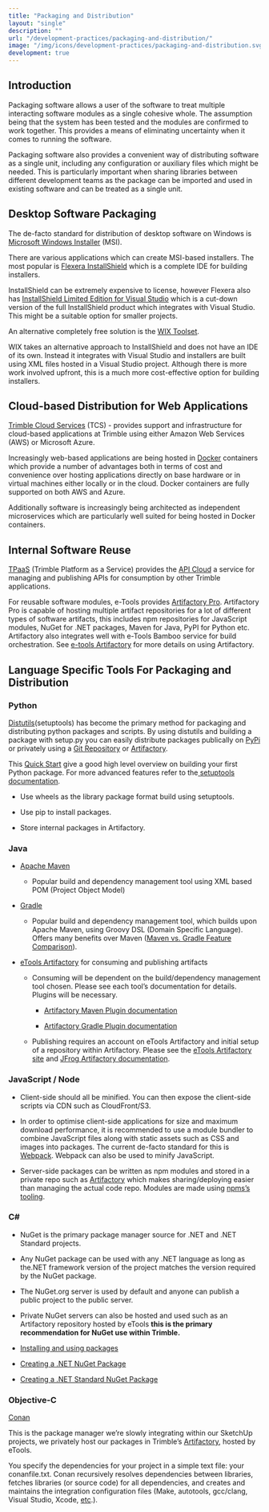 ```yaml
---
title: "Packaging and Distribution"
layout: "single"
description: ""
url: "/development-practices/packaging-and-distribution/"
image: "/img/icons/development-practices/packaging-and-distribution.svg"
development: true
---
```


## Introduction

Packaging software allows a user of the software to treat multiple interacting software modules as a single cohesive whole. The assumption being that the system has been tested and the modules are confirmed to work together. This provides a means of eliminating uncertainty when it comes to running the software.

Packaging software also provides a convenient way of distributing software as a single unit, including any configuration or auxiliary files which might be needed. This is particularly important when sharing libraries between different development teams as the package can be imported and used in existing software and can be treated as a single unit.

## Desktop Software Packaging

The de-facto standard for distribution of desktop software on Windows is [Microsoft Windows Installer](<https://msdn.microsoft.com/en-us/library/windows/desktop/cc185688(v=vs.85).aspx>) (MSI).

There are various applications which can create MSI-based installers. The most popular is [Flexera InstallShield](https://www.flexerasoftware.com/producer/products/software-installation/installshield-software-installer/) which is a complete IDE for building installers.

InstallShield can be extremely expensive to license, however Flexera also has [InstallShield Limited Edition for Visual Studio](https://info.flexerasoftware.com/IS-EVAL-InstallShield-Limited-Edition-Visual-Studio) which is a cut-down version of the full InstallShield product which integrates with Visual Studio. This might be a suitable option for smaller projects.

An alternative completely free solution is the [WIX Toolset](https://wixtoolset.org/).

WIX takes an alternative approach to InstallShield and does not have an IDE of its own. Instead it integrates with Visual Studio and installers are built using XML files hosted in a Visual Studio project. Although there is more work involved upfront, this is a much more cost-effective option for building installers.

## Cloud-based Distribution for Web Applications

[Trimble Cloud Services](https://sites.google.com/a/trimble.com/tcs/) (TCS) - provides support and infrastructure for cloud-based applications at Trimble using either Amazon Web Services (AWS) or Microsoft Azure.

Increasingly web-based applications are being hosted in [Docker](https://www.docker.com) containers which provide a number of advantages both in terms of cost and convenience over hosting applications directly on base hardware or in virtual machines either locally or in the cloud. Docker containers are fully supported on both AWS and Azure.

Additionally software is increasingly being architected as independent microservices which are particularly well suited for being hosted in Docker containers.

## Internal Software Reuse

[TPaaS](https://sites.google.com/a/trimble.com/tpaas/) (Trimble Platform as a Service) provides the [API Cloud](https://sites.google.com/a/trimble.com/tpaas/projects/api-management/api-management) a service for managing and publishing APIs for consumption by other Trimble applications.

For reusable software modules, e-Tools provides [Artifactory Pro](https://www.jfrog.com/artifactory). Artifactory Pro is capable of hosting multiple artifact repositories for a lot of different types of software artifacts, this includes npm repositories for JavaScript modules, NuGet for .NET packages, Maven for Java, PyPI for Python etc. Artifactory also integrates well with e-Tools Bamboo service for build orchestration. See [ e-tools Artifactory](https://support.trimble.cloud/support/solutions/folders/25000000761) for more details on using Artifactory.

## Language Specific Tools For Packaging and Distribution

### Python

[Distutils](https://docs.python.org/3/library/distutils.html)(setuptools) has become the primary method for packaging and distributing python packages and scripts. By using distutils and building a package with setup.py you can easily distribute packages publically on [PyPi](https://pypi.python.org/pypi) or privately using a [Git Repository](https://pip.pypa.io/en/stable/reference/pip_install/#git) or [Artifactory](https://www.jfrog.com/confluence/display/RTF/PyPI+Repositories).

This [Quick Start](https://the-hitchhikers-guide-to-packaging.readthedocs.io/en/latest/quickstart.html) give a good high level overview on building your first Python package. For more advanced features refer to the[ setuptools documentation](https://setuptools.readthedocs.io/en/latest/setuptools.html#basic-use).

- Use wheels as the library package format build using setuptools.

- Use pip to install packages.

- Store internal packages in Artifactory.

### Java

- [Apache Maven](https://maven.apache.org/)

  - Popular build and dependency management tool using XML based POM (Project Object Model)

- [Gradle](https://gradle.org/)

  - Popular build and dependency management tool, which builds upon Apache Maven, using Groovy DSL (Domain Specific Language). Offers many benefits over Maven ([Maven vs. Gradle Feature Comparison](https://gradle.org/maven-vs-gradle/)).

- [eTools Artifactory](https://sites.google.com/a/trimble.com/trimble-etools/tools) for consuming and publishing artifacts

  - Consuming will be dependent on the build/dependency management tool chosen. Please see each tool’s documentation for details. Plugins will be necessary.

    - [Artifactory Maven Plugin documentation](https://www.jfrog.com/confluence/display/RTF/Maven+Artifactory+Plugin)

    - [Artifactory Gradle Plugin documentation](https://www.jfrog.com/confluence/display/RTF/Gradle+Artifactory+Plugin)

  - Publishing requires an account on eTools Artifactory and initial setup of a repository within Artifactory. Please see the [eTools Artifactory site](https://sites.google.com/a/trimble.com/trimble-etools/tools) and [JFrog Artifactory documentation](https://www.jfrog.com/confluence/display/RTF/Welcome+to+Artifactory).

### JavaScript / Node

- Client-side should all be minified. You can then expose the client-side scripts via CDN such as CloudFront/S3.

- In order to optimise client-side applications for size and maximum download performance, it is recommended to use a module bundler to combine JavaScript files along with static assets such as CSS and images into packages. The current de-facto standard for this is [Webpack](https://webpack.js.org/). Webpack can also be used to minify JavaScript.

- Server-side packages can be written as npm modules and stored in a private repo such as [Artifactory](https://www.jfrog.com/confluence/display/RTF/Npm+Registry) which makes sharing/deploying easier than managing the actual code repo. Modules are made using [npms’s tooling](https://docs.npmjs.com/getting-started/creating-node-modules).

### C\#

- NuGet is the primary package manager source for .NET and .NET Standard projects.

- Any NuGet package can be used with any .NET language as long as the.NET framework version of the project matches the version required by the NuGet package.

- The NuGet.org server is used by default and anyone can publish a public project to the public server.

- Private NuGet servers can also be hosted and used such as an Artifactory repository hosted by eTools **this is the primary recommendation for NuGet use within Trimble.**

- [Installing and using packages](https://docs.microsoft.com/en-us/nuget/quickstart/use-a-package)

- [Creating a .NET NuGet Package](https://docs.microsoft.com/en-us/nuget/quickstart/create-and-publish-a-package)

- [Creating a .NET Standard NuGet Package](https://docs.microsoft.com/en-us/nuget/guides/create-net-standard-packages-vs2017)

### Objective-C

[Conan](https://conan.io/)

This is the package manager we’re slowly integrating within our SketchUp projects, we privately host our packages in Trimble’s [Artifactory](https://www.jfrog.com/confluence/display/RTF/Npm+Registry), hosted by eTools.

You specify the dependencies for your project in a simple text file: your conanfile.txt. Conan recursively resolves dependencies between libraries, fetches libraries (or source code) for all dependencies, and creates and maintains the integration configuration files (Make, autotools, gcc/clang, Visual Studio, Xcode, [etc](https://docs.conan.io/en/latest/integrations.html).).
